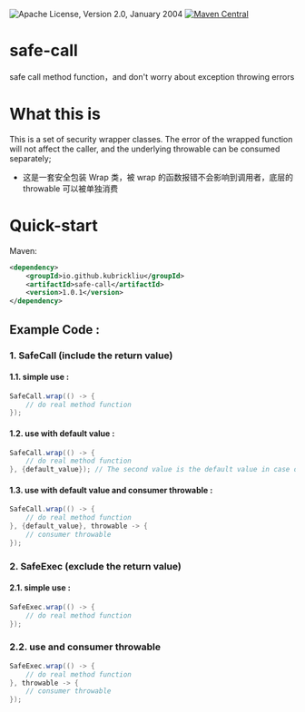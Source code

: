 ![Apache License, Version 2.0, January 2004](https://img.shields.io/github/license/apache/maven.svg?label=License)
[![Maven Central](https://img.shields.io/maven-central/v/org.apache.maven/apache-maven.svg?label=Maven%20Central)](https://search.maven.org/artifact/org.apache.maven/apache-maven)

# safe-call
safe call method function，and don't worry about exception throwing errors

# What this is
This is a set of security wrapper classes. The error of the wrapped function will not affect the caller, and the underlying throwable can be consumed separately;
* 这是一套安全包装 Wrap 类，被 wrap 的函数报错不会影响到调用者，底层的 throwable 可以被单独消费

# Quick-start
Maven:

```xml
<dependency>
    <groupId>io.github.kubrickliu</groupId>
    <artifactId>safe-call</artifactId>
    <version>1.0.1</version>
</dependency>
```

## Example Code :

### 1. SafeCall (include the return value)
#### 1.1. simple use :
```java
SafeCall.wrap(() -> {
    // do real method function
});
```

#### 1.2. use with default value :
```java
SafeCall.wrap(() -> {
    // do real method function
}, {default_value}); // The second value is the default value in case of exception
```

#### 1.3. use with default value and consumer throwable : 
```java
SafeCall.wrap(() -> {
    // do real method function
}, {default_value}, throwable -> {
    // consumer throwable
});
```

### 2. SafeExec (exclude the return value)

#### 2.1. simple use :
```java
SafeExec.wrap(() -> {
    // do real method function
});
```

### 2.2. use and consumer throwable
```java
SafeExec.wrap(() -> {
    // do real method function
}, throwable -> {
    // consumer throwable
});
```